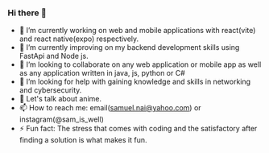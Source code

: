 ### Hi there 👋

<!--
**Wonder-sam/Wonder-sam** is a ✨ _special_ ✨ repository because its `README.md` (this file) appears on your GitHub profile.

Here are some ideas to get you started:
- 😄 Pronouns: ...
-->
- 🔭 I’m currently working on web and mobile applications with react(vite) and react native(expo) respectively.
- 🌱 I’m currently improving on my backend development skills using FastApi and Node js.
- 👯 I’m looking to collaborate on any web application or mobile app as well as any application written in java, js, python or C#
- 🤔 I’m looking for help with gaining knowledge and skills in networking and cybersecurity.
- 💬 Let's talk about anime.
- 📫 How to reach me: email(samuel.nai@yahoo.com) or instagram(@sam_is_well)
- ⚡ Fun fact: The stress that comes with coding and the satisfactory after finding a solution is what makes it fun.
